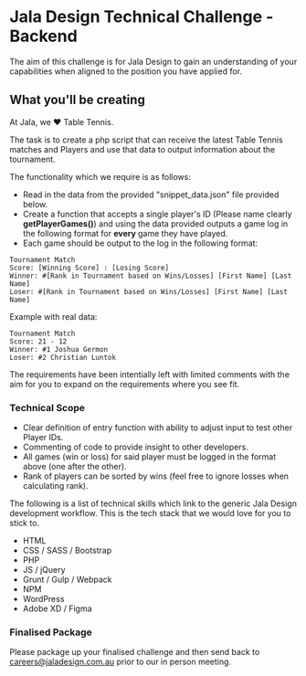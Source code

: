 # Jala Design Technical Challenge - Backend

The aim of this challenge is for Jala Design to gain an understanding of your capabilities when aligned to the position you have applied for.

## What you'll be creating

At Jala, we ♥ Table Tennis.

The task is to create a php script that can receive the latest Table Tennis matches and Players and use that data to output information about the tournament.

The functionality which we require is as follows:

- Read in the data from the provided "snippet_data.json" file provided below.
- Create a function that accepts a single player's ID (Please name clearly **getPlayerGames()**) and using the data provided outputs a game log in the following format for **every** game they have played.
- Each game should be output to the log in the following format:
```
Tournament Match  
Score: [Winning Score] : [Losing Score]  
Winner: #[Rank in Tournament based on Wins/Losses] [First Name] [Last Name]  
Loser: #[Rank in Tournament based on Wins/Losses] [First Name] [Last Name]
```

Example with real data:
```
Tournament Match  
Score: 21 - 12  
Winner: #1 Joshua Germon  
Loser: #2 Christian Luntok
```

The requirements have been intentially left with limited comments with the aim for you to expand on the requirements where you see fit.

### Technical Scope

- Clear definition of entry function with ability to adjust input to test other Player IDs.
- Commenting of code to provide insight to other developers.
- All games (win or loss) for said player must be logged in the format above (one after the other).
- Rank of players can be sorted by wins (feel free to ignore losses when calculating rank).

The following is a list of technical skills which link to the generic Jala Design development workflow. This is the tech stack that we would love for you to stick to.

- HTML
- CSS / SASS / Bootstrap
- PHP
- JS / jQuery
- Grunt / Gulp / Webpack
- NPM
- WordPress
- Adobe XD / Figma

### Finalised Package

Please package up your finalised challenge and then send back to [careers@jaladesign.com.au](mailto:careers@jaladesign.com.au) prior to our in person meeting.

